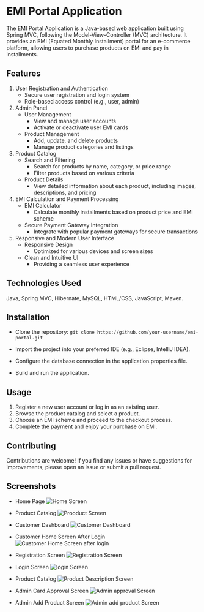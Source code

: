 # EMI Portal Application
The EMI Portal Application is a Java-based web application built using Spring MVC, following the Model-View-Controller (MVC) architecture. 
It provides an EMI (Equated Monthly Installment) portal for an e-commerce platform, allowing users to purchase products on EMI and pay in installments.

## Features
1. User Registration and Authentication
   - Secure user registration and login system
   - Role-based access control (e.g., user, admin)
2. Admin Panel
   - User Management
      - View and manage user accounts
      - Activate or deactivate user EMI cards
   - Product Management
      - Add, update, and delete products
      - Manage product categories and listings
3. Product Catalog
   - Search and Filtering
      - Search for products by name, category, or price range
      - Filter products based on various criteria
   - Product Details
      - View detailed information about each product, including images, descriptions, and pricing
4. EMI Calculation and Payment Processing
   - EMI Calculator
      - Calculate monthly installments based on product price and EMI scheme
   - Secure Payment Gateway Integration
      - Integrate with popular payment gateways for secure transactions
5. Responsive and Modern User Interface
   - Responsive Design
      - Optimized for various devices and screen sizes
   - Clean and Intuitive UI
      - Providing a seamless user experience
## Technologies Used
Java,
Spring MVC,
Hibernate,
MySQL,
HTML/CSS,
JavaScript,
Maven.

## Installation

- Clone the repository: `git clone https://github.com/your-username/emi-portal.git`
  
- Import the project into your preferred IDE (e.g., Eclipse, IntelliJ IDEA).
  
- Configure the database connection in the application.properties file.
  
- Build and run the application.

## Usage
1. Register a new user account or log in as an existing user.
2. Browse the product catalog and select a product.
3. Choose an EMI scheme and proceed to the checkout process.
4. Complete the payment and enjoy your purchase on EMI.
   
## Contributing
Contributions are welcome! If you find any issues or have suggestions for improvements, please open an issue or submit a pull request.


## Screenshots
- Home Page
![Home Screen](https://github.com/miteshgaonkar/FinanceProject/assets/56105301/1b7b716e-19bb-4091-a272-c6988584ba33)

- Product Catalog
![Prooduct Screen](https://github.com/miteshgaonkar/FinanceProject/assets/56105301/a929e713-8063-4550-9828-5b3d0ba308e3)

- Customer Dashboard
![Customer Dashboard](https://github.com/miteshgaonkar/FinanceProject/assets/56105301/7b2ae181-6281-4b4b-97b7-c3c560f77780)

- Customer Home Screen After Login
![Customer Home Screen after login](https://github.com/miteshgaonkar/FinanceProject/assets/56105301/8465eb6a-21af-4a18-87d4-4f3ef96589c7)

- Registration Screen
![Registration Screen ](https://github.com/miteshgaonkar/FinanceProject/assets/56105301/7991ea18-ed5d-47d9-ad03-db2d6396d054)

- Login Screen
![login Screen ](https://github.com/miteshgaonkar/FinanceProject/assets/56105301/b565f231-5000-4987-9088-7d486af6ace4)

- Product Catalog 
![Product Description Screen ](https://github.com/miteshgaonkar/FinanceProject/assets/56105301/63dbfd7a-df47-4e1f-a91a-5710fc7622b5)

- Admin Card Approval Screen
![Admin approval Screen ](https://github.com/miteshgaonkar/FinanceProject/assets/56105301/4429fe27-5fd8-458f-887a-cb12ad99ecb5)

- Admin Add Product Screen
![Admin add product Screen](https://github.com/miteshgaonkar/FinanceProject/assets/56105301/3dd084c0-957a-4974-93cb-c6bee88f4c9b)


